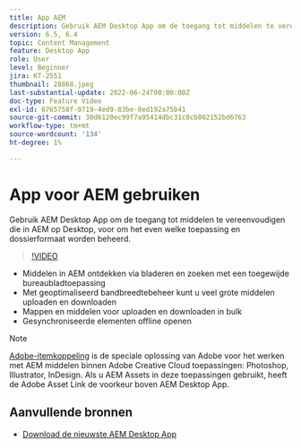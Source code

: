 ```yaml
---
title: App AEM
description: Gebruik AEM Desktop App om de toegang tot middelen te vereenvoudigen die in AEM op Desktop, voor om het even welke toepassing en dossierformaat worden beheerd.
version: 6.5, 6.4
topic: Content Management
feature: Desktop App
role: User
level: Beginner
jira: KT-2551
thumbnail: 28868.jpeg
last-substantial-update: 2022-06-24T00:00:00Z
doc-type: Feature Video
exl-id: 6765758f-0719-4ed9-83be-8ed192a75b41
source-git-commit: 30d6120ec99f7a95414dbc31c0cb002152bd6763
workflow-type: tm+mt
source-wordcount: '134'
ht-degree: 1%

---
```


# App voor AEM gebruiken

Gebruik AEM Desktop App om de toegang tot middelen te vereenvoudigen die in AEM op Desktop, voor om het even welke toepassing en dossierformaat worden beheerd.

>[!VIDEO](https://video.tv.adobe.com/v/28868?quality=12&learn=on)

+ Middelen in AEM ontdekken via bladeren en zoeken met een toegewijde bureaubladtoepassing
+ Met geoptimaliseerd bandbreedtebeheer kunt u veel grote middelen uploaden en downloaden
+ Mappen en middelen voor uploaden en downloaden in bulk
+ Gesynchroniseerde elementen offline openen

>[!NOTE]
>
> [Adobe-itemkoppeling](./adobe-asset-link.md) is de speciale oplossing van Adobe voor het werken met AEM middelen binnen Adobe Creative Cloud toepassingen: Photoshop, Illustrator, InDesign. Als u AEM Assets in deze toepassingen gebruikt, heeft de Adobe Asset Link de voorkeur boven AEM Desktop App.

## Aanvullende bronnen

+ [Download de nieuwste AEM Desktop App](https://experienceleague.adobe.com/docs/experience-manager-desktop-app/using/release-notes.html)
